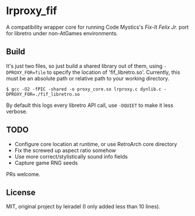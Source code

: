 # lrproxy_fif

A compatibility wrapper core for running Code Mystics's *Fix-It Felix Jr.* port for libretro under non-AtGames environments.

## Build

It's just two files, so just build a shared library out of them, using `-DPROXY_FOR=file` to specify the location of 'fif_libretro.so'. Currently, this must be an absolute path or relative path to your working directory.

```
$ gcc -O2 -fPIC -shared -o proxy_core.so lrproxy.c dynlib.c -DPROXY_FOR=./fif_libretro.so
```

By default this logs every libretro API call, use `-DQUIET` to make it less verbose.

## TODO

* Configure core location at runtime, or use RetroArch core directory
* Fix the screwed up aspect ratio somehow
* Use more correct/stylistically sound info fields
* Capture game RNG seeds

PRs welcome.

## License

MIT, original project by leiradel (I only added less than 10 lines).
